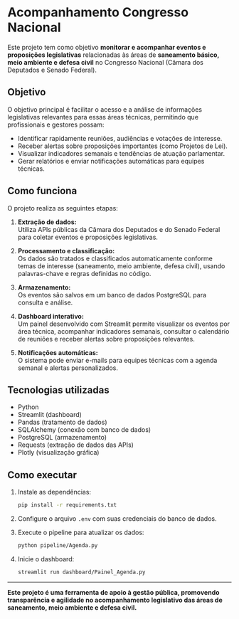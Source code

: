 # Acompanhamento Congresso Nacional

Este projeto tem como objetivo **monitorar e acompanhar eventos e proposições legislativas** relacionadas às áreas de **saneamento básico, meio ambiente e defesa civil** no Congresso Nacional (Câmara dos Deputados e Senado Federal).

## Objetivo

O objetivo principal é facilitar o acesso e a análise de informações legislativas relevantes para essas áreas técnicas, permitindo que profissionais e gestores possam:

- Identificar rapidamente reuniões, audiências e votações de interesse.
- Receber alertas sobre proposições importantes (como Projetos de Lei).
- Visualizar indicadores semanais e tendências de atuação parlamentar.
- Gerar relatórios e enviar notificações automáticas para equipes técnicas.

## Como funciona

O projeto realiza as seguintes etapas:

1. **Extração de dados:**  
   Utiliza APIs públicas da Câmara dos Deputados e do Senado Federal para coletar eventos e proposições legislativas.

2. **Processamento e classificação:**  
   Os dados são tratados e classificados automaticamente conforme temas de interesse (saneamento, meio ambiente, defesa civil), usando palavras-chave e regras definidas no código.

3. **Armazenamento:**  
   Os eventos são salvos em um banco de dados PostgreSQL para consulta e análise.

4. **Dashboard interativo:**  
   Um painel desenvolvido com Streamlit permite visualizar os eventos por área técnica, acompanhar indicadores semanais, consultar o calendário de reuniões e receber alertas sobre proposições relevantes.

5. **Notificações automáticas:**  
   O sistema pode enviar e-mails para equipes técnicas com a agenda semanal e alertas personalizados.

## Tecnologias utilizadas

- Python
- Streamlit (dashboard)
- Pandas (tratamento de dados)
- SQLAlchemy (conexão com banco de dados)
- PostgreSQL (armazenamento)
- Requests (extração de dados das APIs)
- Plotly (visualização gráfica)

## Como executar

1. Instale as dependências:
   ```sh
   pip install -r requirements.txt
   ```

2. Configure o arquivo `.env` com suas credenciais do banco de dados.

3. Execute o pipeline para atualizar os dados:
   ```sh
   python pipeline/Agenda.py
   ```

4. Inicie o dashboard:
   ```sh
   streamlit run dashboard/Painel_Agenda.py
   ```

---

**Este projeto é uma ferramenta de apoio à gestão pública, promovendo transparência e agilidade no acompanhamento legislativo das áreas de saneamento, meio ambiente e defesa civil.**
